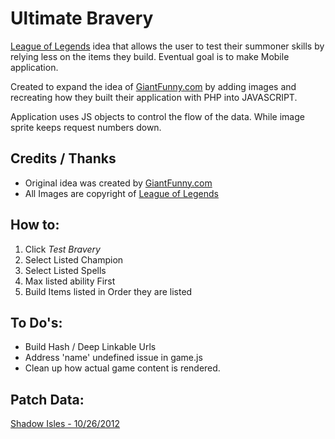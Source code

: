 # Ultimate Bravery

[League of Legends](http://na.leagueoflegends.com) idea that allows the user to test their summoner skills by relying less on the items they build. Eventual goal is to make Mobile application.

Created to expand the idea of [GiantFunny.com](http://giantfunny.com/ultimate_bravery.php) by adding images and recreating how they built their application with PHP into JAVASCRIPT.

Application uses JS objects to control the flow of the data. While image sprite keeps request numbers down.

## Credits / Thanks
- Original idea was created by [GiantFunny.com](http://giantfunny.com/ultimate_bravery.php)
- All Images are copyright of [League of Legends](http://na.leagueoflegends.com)

## How to:
1. Click *Test Bravery*
2. Select Listed Champion
3. Select Listed Spells
4. Max listed ability First
5. Build Items listed in Order they are listed


## To Do's:
- Build Hash / Deep Linkable Urls
- Address 'name' undefined issue in game.js
- Clean up how actual game content is rendered.


## Patch Data:
[Shadow Isles - 10/26/2012](http://promo.leagueoflegends.com/shadow-isles/en.html)